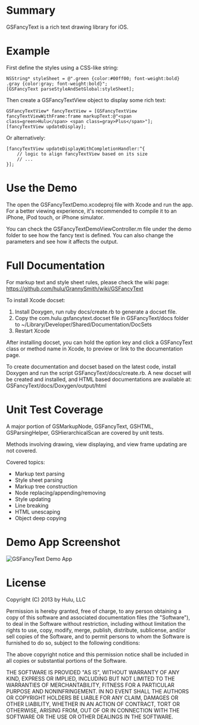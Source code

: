Summary
=======

GSFancyText is a rich text drawing library for iOS.


Example
==========

First define the styles using a CSS-like string:

    NSString* styleSheet = @".green {color:#00ff00; font-weight:bold} .gray {color:gray; font-weight:bold}";
    [GSFancyText parseStyleAndSetGlobal:styleSheet];

Then create a GSFancyTextView object to display some rich text:

    GSFancyTextView* fancyTextView = [GSFancyTextView fancyTextViewWithFrame:frame markupText:@"<span class=green>Hulu</span> <span class=gray>Plus</span>"];
    [fancyTextView updateDisplay];
    
Or alternatively:

    [fancyTextView updateDisplayWithCompletionHandler:^{
        // logic to align fancyTextView based on its size
        // ...
    }];


Use the Demo
==========

The open the GSFancyTextDemo.xcodeproj file with Xcode and run the app. For a better viewing experience, it's recommended to compile it to an iPhone, iPod touch, or iPhone simulator.

You can check the GSFancyTextDemoViewController.m file under the demo folder to see how the fancy text is defined. You can also change the parameters and see how it affects the output.




Full Documentation
==========

For markup text and style sheet rules, please check the wiki page:
https://github.com/hulu/GrannySmith/wiki/GSFancyText

To install Xcode docset:
1. Install Doxygen, run ruby docs/create.rb to generate a docset file.
2. Copy the com.hulu.gsfancytext.docset file in GSFancyText/docs folder to ~/Library/Developer/Shared/Documentation/DocSets
3. Restart Xcode

After installing docset, you can hold the option key and click a GSFancyText class or method name in Xcode, to preview or link to the documentation page.

To create documentation and docset based on the latest code, install Doxygen and run the script GSFancyText/docs/create.rb.
A new docset will be created and installed, and HTML based documentations are available at:
GSFancyText/docs/Doxygen/output/html



Unit Test Coverage
==========

A major portion of GSMarkupNode, GSFancyText, GSHTML, GSParsingHelper, GSHierarchicalScan are covered by unit tests.

Methods involving drawing, view displaying, and view frame updating are not covered.

Covered topics:
* Markup text parsing
* Style sheet parsing
* Markup tree construction
* Node replacing/appending/removing
* Style updating
* Line breaking
* HTML unescaping
* Object deep copying


Demo App Screenshot
==========

![GSFancyText Demo App](https://github.com/hulu/GrannySmith/wiki/GSFancyTextDemo.png)


License
==========
Copyright (C) 2013 by Hulu, LLC

Permission is hereby granted, free of charge, to any person obtaining a copy
of this software and associated documentation files (the "Software"), to deal
in the Software without restriction, including without limitation the rights
to use, copy, modify, merge, publish, distribute, sublicense, and/or sell
copies of the Software, and to permit persons to whom the Software is
furnished to do so, subject to the following conditions:

The above copyright notice and this permission notice shall be included in
all copies or substantial portions of the Software.

THE SOFTWARE IS PROVIDED "AS IS", WITHOUT WARRANTY OF ANY KIND, EXPRESS OR
IMPLIED, INCLUDING BUT NOT LIMITED TO THE WARRANTIES OF MERCHANTABILITY,
FITNESS FOR A PARTICULAR PURPOSE AND NONINFRINGEMENT. IN NO EVENT SHALL THE
AUTHORS OR COPYRIGHT HOLDERS BE LIABLE FOR ANY CLAIM, DAMAGES OR OTHER
LIABILITY, WHETHER IN AN ACTION OF CONTRACT, TORT OR OTHERWISE, ARISING FROM,
OUT OF OR IN CONNECTION WITH THE SOFTWARE OR THE USE OR OTHER DEALINGS IN
THE SOFTWARE.



